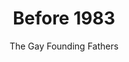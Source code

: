---
published: true
layout: "alt-post-2"
title: "Before 1983"
altUrl: "before-1983"
altPager: "Before 1983"
timeline: "false"
teaserText: "This is the story of our cities West End before the epidemic hit and how AIDS Vancouver came to be."
subtitle: "The Gay Founding Fathers"
intro: " "
video: "http://player.vimeo.com/video/70901545"
teaserImg: "before-1983-teaser.jpg"
featureImg: "before-1983-feature.jpg"

infoItem:
- item: "Blood plasma taken from a patient in Congo in 1959, proven to be HIV positive in 1989, is the first known AIDS case."
  link: "http://www.newscientist.com/article/dn9949-timeline-hiv-and-aids.html#.Uc3CDz4sW5c"
  type: "webpage"

- item: "1960’s: West African HIV-2 is thought to have transferred to people from sooty mangabey monkeys in Guinea-Bissau."
  link: "http://www.newscientist.com/article/dn9949-timeline-hiv-and-aids.html#.Uc3CDz4sW5c"
  type: "webpage"

- item: "1976: The first documented case of AIDS in Europe was seen in a Danish surgeon who had worked in Zaire. She died in 1976."
  link: "http://csmbio.csm.jmu.edu/biology/virology/aids%20lecture/hiv.htm"
  type: "webpage"

- item: "1976: HIV found in tissue samples from a Norwegian sailor who died around 1976."
  link: "http://www0.sun.ac.za/hiv/en/basics/origins"
  type: "webpage"

- item: "June 1979 – Nov 1981: 12 strange KS cases in Haiti"
  link: "http://www.pbs.org/wgbh/pages/frontline/aids/view/1.html?as=1"
  type: "webpage"

- item: "1982: United States reports 771 cases of AIDS and 618 deaths."
  link: "http://www.amfar.org/Thirty-Years-of-HIV/AIDS-Snapshots-of-an-Epidemic/"
  type: "webpage"

- item: "1979 – 1982: The Public Health Agency of Canada reports 38 AIDS Cases."
  link: "http://www.phac-aspc.gc.ca/aids-sida/publication/survreport/2009/surveillance_2009_4-eng.php#Section_3_14"
  type: "webpage"

- item: "The Centers for Disease Control in Atlanta, US (CDC) published a Morbidity and Mortality Weekly Report (MMWR), which detailed a rare lung infection among otherwise healthy gay men in Los Angeles. This 1981 edition now marks the first official reporting on what is now known as AIDS."
  link: "http://www.cdc.gov/mmwr/pdf/wk/mm5021.pdf"
  type: "pdf"

- item: "1981: Gay Men's Health Crisis (GMHC), the first known AIDS organization was created."
  link: "http://www.gmhc.org/"
  type: "webpage"

- item: "The first baby, who received multiple blood transfusions, died from infections similar to other AIDS cases. Reference: MMWR Weekly (1982) 'Unexplained Immunodeficiency and Opportunistic Infections in Infants- New York, New Jersey, California', December 17,31 (49); 665-667."

- item: "1981: Gay-Related Immune Deficiency (GRID) , or 'gay cancer' by the media
becomes the terms used for AIDS."
  link: "http://www.amfar.org/Thirty-Years-of-HIV/AIDS-Snapshots-of-an-Epidemic/"
  type: "webpage"

- item: "In Canada AIDS was reported in 1979 in Montreal, which later became known as Canada’s first AIDS case."
  link: "http://www.cdnaids.ca/canadianaidssocietymilestones"
  type: "webpage"

- item: "1982 in Vancouver, newspaper article 'City gay suffering disease', reads 'Health officials have confirmed that a Vancouver homosexual is undergoing treatment for a potentially fatal disease that has been found in increasingly high numbers among homosexual males in the U.S.' Vancouver Sun July 28, 1982."

---